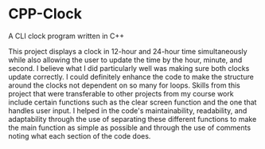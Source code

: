 # CPP-Clock
A CLI clock program written in C++

This project displays a clock in 12-hour and 24-hour time simultaneously while also allowing the user to update the time by the hour, minute, and second. I believe what I did particularly well was making sure both clocks update correctly. I could definitely enhance the code to make the structure around the clocks not dependent on so many for loops. Skills from this project that were transferable to other projects from my course work include certain functions such as the clear screen function and the one that handles user input. I helped in the code's maintainability, readability, and adaptability through the use of separating these different functions to make the main function as simple as possible and through the use of comments noting what each section of the code does.
